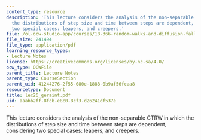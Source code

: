 ```yaml
---
content_type: resource
description: 'This lecture considers the analysis of the non-separable CTRW in which
  the distributions of step size and time between steps are dependent, considering
  two special cases: leapers, and creepers.'
file: /ol-ocw-studio-app/courses/18-366-random-walks-and-diffusion-fall-2006/aaabb2ff8fcbe8c08cf3d26241df537e_lec26_geraint.pdf
file_size: 241494
file_type: application/pdf
learning_resource_types:
- Lecture Notes
license: https://creativecommons.org/licenses/by-nc-sa/4.0/
ocw_type: OCWFile
parent_title: Lecture Notes
parent_type: CourseSection
parent_uid: 41244276-2f55-080e-1888-0b9af56fcaa8
resourcetype: Document
title: lec26_geraint.pdf
uid: aaabb2ff-8fcb-e8c0-8cf3-d26241df537e
---
```

This lecture considers the analysis of the non-separable CTRW in which the distributions of step size and time between steps are dependent, considering two special cases: leapers, and creepers.
